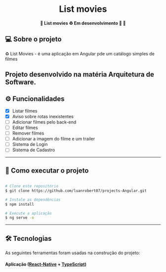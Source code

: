 <h1 align="center">
   List movies
</h1>

<h4 align="center"> 
	🚧  List movies ♻️ Em desenvolvimento 🚀 🚧
</h4>


## 💻 Sobre o projeto

♻️ List Movies - é uma aplicação em Angular pde um catálogo simples de filmes


Projeto desenvolvido na matéria **Arquitetura de Software**.
---

## ⚙️ Funcionalidades

- [x] Listar filmes
- [x] Aviso sobre rotas inexistentes
- [ ] Adicionar filmes pelo back-end
- [ ] Editar filmes
- [ ] Remover filmes
- [ ] Adicionar a imagem do filme e um trailer 
- [ ] Sistema de Login
- [ ] Sistema de Cadastro

---

## 🚀 Como executar o projeto


```bash

# Clone este repositório
$ git clone https://github.com/luanrobert07/projects-Angular.git

# Instale as dependências
$ npm install

# Execute a aplicação
$ ng serve -o

```

---

## 🛠 Tecnologias

As seguintes ferramentas foram usadas na construção do projeto:

#### **Aplicação**  ([React-Native](https://reactnative.dev/)  +  [TypeScript](https://www.typescriptlang.org/))


